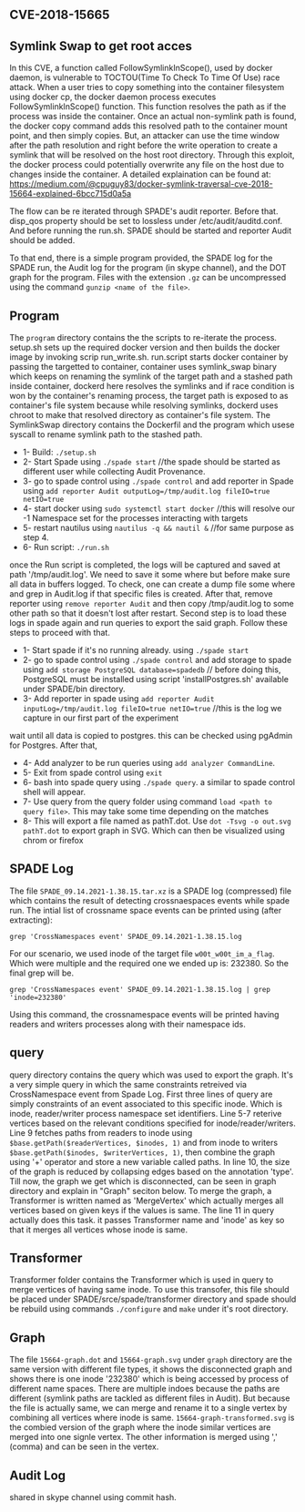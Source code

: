 ## CVE-2018-15665 ##
## Symlink Swap to get root acces ##

In this CVE, a function called FollowSymlinkInScope(), used by docker daemon, is vulnerable to TOCTOU(Time To Check To Time Of Use) race attack. When a user tries to copy something into the container filesystem using docker cp, the docker daemon process executes FollowSymlinkInScope() function. This function resolves the path as if the process was inside the container. Once an actual non-symlink path is found, the docker copy command adds this resolved path to the container mount point, and then simply copies. But, an attacker can use the time window after the path resolution and right before the write operation to create a symlink that will be resolved on the host root directory. Through this exploit, the docker process could potentially overwrite any file on the host due to changes inside the container. A detailed explaination can be found at: https://medium.com/@cpuguy83/docker-symlink-traversal-cve-2018-15664-explained-6bcc715d0a5a


The flow can be re iterated through SPADE's audit reporter. Before that. disp_qos property should be set to lossless under /etc/audit/auditd.conf. And before running the run.sh. SPADE should be started and reporter Audit should be added. 

To that end, there is a simple program provided, the SPADE log for the SPADE run, the Audit log for the program (in skype channel), and the DOT graph for the program. Files with the extension `.gz` can be uncompressed using the command `gunzip <name of the file>`.

## Program ##

The `program` directory contains the the scripts to re-iterate the process. setup.sh sets up the required docker version and then builds the docker image by invoking scrip run_write.sh. run.script starts docker container by passing the targetted to container, container uses symlink_swap binary which keeps on renaming the symlink of the target path and a stashed path inside container, dockerd here resolves the symlinks and if race condition is won by the container's renaming process, the target path is exposed to as container's file system because while resolving symlinks, dockerd uses chroot to make that resolved directory as container's file system. The SymlinkSwap directory contains the Dockerfil and the program which usese syscall to rename symlink path to the stashed path.

* 1- Build: `./setup.sh`
* 2- Start Spade using `./spade start` //the spade should be started as different user while collecting Audit Provenance.
* 3- go to spade control using `./spade control` and add reporter in Spade using `add reporter Audit outputLog=/tmp/audit.log fileIO=true netIO=true`
* 4- start docker using `sudo systemctl start docker` //this will resolve our -1 Namespace set for the processes interacting with targets
* 5- restart nautilus using `nautilus -q && nautil &` //for same purpose as step 4.
* 6- Run script: `./run.sh`

once the Run script is completed, the logs will be captured and saved at path '/tmp/audit.log'. We need to save it some where but before make sure all data in buffers logged. To check, one can create a dump file some where and grep in Audit.log if that specific files is created. After that, remove reporter using `remove reporter Audit` and then copy /tmp/audit.log to some other path so that it doesn't lost after restart. Second step is to load these logs in spade again and run queries to export the said graph. Follow these steps to proceed with that.

* 1- Start spade if it's no running already. using `./spade start` 
* 2- go to spade control using `./spade control` and add storage to spade using `add storage PostgreSQL database=spadedb` // before doing this, PostgreSQL must be installed using script 'installPostgres.sh' available under SPADE/bin directory. 
* 3- Add reporter in spade using `add reporter Audit inputLog=/tmp/audit.log fileIO=true netIO=true` //this is the log we capture in our first part of the experiment

wait until all data is copied to postgres. this can be checked using pgAdmin for Postgres. After that, 

* 4- Add analyzer to be run queries using `add analyzer CommandLine`. 
* 5- Exit from spade control using `exit`
* 6- bash into spade query using `./spade query`. a similar to spade control shell will appear. 
* 7- Use query from the query folder using command `load <path to query file>`. This may take some time depending on the matches
* 8- This will export a file named as pathT.dot. Use `dot -Tsvg -o out.svg pathT.dot` to export graph in SVG. Which can then be visualized using chrom or firefox

## SPADE Log ##

The file `SPADE_09.14.2021-1.38.15.tar.xz` is a SPADE log (compressed) file which contains the result of detecting crossnaespaces events while spade run. The intial list of crossname space events can be printed using (after extracting):

`grep 'CrossNamespaces event' SPADE_09.14.2021-1.38.15.log`

For our scenario, we used inode of the target file `w00t_w00t_im_a_flag`. Which were multiple and the required one we ended up is: 232380. So the final grep will be. 

`grep 'CrossNamespaces event' SPADE_09.14.2021-1.38.15.log | grep 'inode=232380'`

Using this command, the crossnamespace events will be printed having readers and writers processes along with their namespace ids. 

## query ##
query directory contains the query which was used to export the graph. It's a very simple query in which the same constraints retreived via CrossNamespace event from Spade Log. First three lines of query are simply constraints of an event associated to this specific inode. Which is inode, reader/writer process namespace set identifiers. Line 5-7 reterive vertices based on the relevant conditions specified for inode/reader/writers. Line 9 fetches paths from readers to inode using `$base.getPath($readerVertices, $inodes, 1)` and from inode to writers ` $base.getPath($inodes, $writerVertices, 1)`, then combine the graph using '+' operator and store a new variable called paths. In line 10, the size of the graph is reduced by collapsing edges based on the annotation 'type'. Till now, the graph we get which is disconnected, can be seen in graph directory and explain in "Graph" seciton below. To merge the graph, a Transformer is written named as 'MergeVertex' which actually merges all vertices based on given keys if the values is same. The line 11 in query actually does this task. it passes Transformer name and 'inode' as key so that it merges all vertices whose inode is same. 

## Transformer ##
Transformer folder contains the Transformer which is used in query to merge vertices of having same inode. To use this transofer, this file should be placed under SPADE/srce/spade/transformer directory and spade should be rebuild using commands `./configure` and `make` under it's root directory. 

## Graph ##

The file `15664-graph.dot` and `15664-graph.svg` under `graph` directory are the same version with different file types, it shows the disconnected graph and shows there is one inode '232380' which is being accessed by process of different name spaces. There are multiple indoes because the paths are different (symlink paths are tackled as different files in Audit). But because the file is actually same, we can merge and rename it to a single vertex by combining all vertices where inode is same.  `15664-graph-transformed.svg` is the combied version of the graph where the inode similar vertices are merged into one signle vertex. The other information is merged using ',' (comma) and can be seen in the vertex. 

## Audit Log ##

shared in skype channel using commit hash. 
